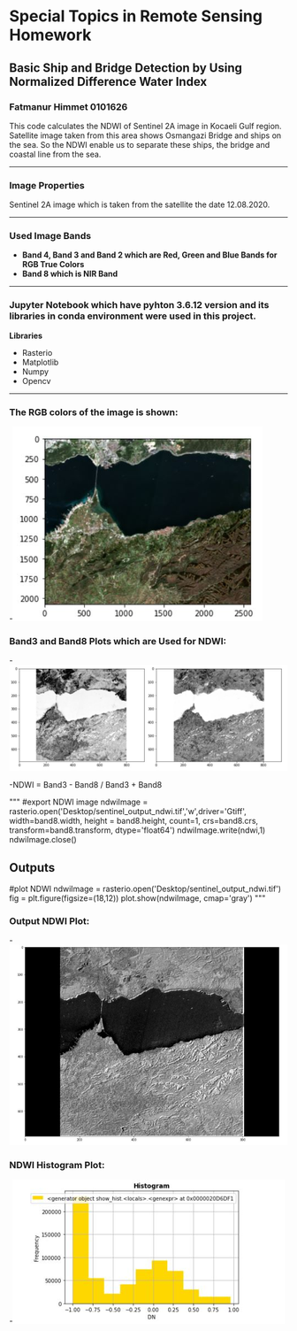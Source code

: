 # Special Topics in Remote Sensing Homework
## Basic Ship and Bridge Detection by Using Normalized Difference Water Index
### Fatmanur Himmet 0101626
This code calculates the NDWI of Sentinel 2A image in Kocaeli Gulf region. Satellite image taken from this area shows Osmangazi Bridge and ships on the sea. So the NDWI enable us to separate these ships, the bridge and coastal line from the sea. 

***
### Image Properties
Sentinel 2A image which is taken from the satellite the date 12.08.2020. 

***
### Used Image Bands
- __Band 4, Band 3 and Band 2 which are Red, Green and Blue Bands for RGB True Colors__
- __Band 8 which is NIR Band__

***
### Jupyter Notebook which have pyhton 3.6.12 version and its libraries in conda environment were used in this project.
 __Libraries__
- Rasterio
- Matplotlib
- Numpy
- Opencv

***
### __The RGB colors of the image is shown:__ 
-![RGB Image Plot](RGB_Image_Plot.JPG)
### __Band3 and Band8 Plots which are Used for NDWI:__
-![Band3_Band8_Plot](Band3_Band8_Plot.JPG)

-NDWI = Band3 - Band8 / Band3 + Band8

"""
#export NDWI image
ndwiImage = rasterio.open('Desktop/sentinel_output_ndwi.tif','w',driver='Gtiff',
                          width=band8.width, 
                          height = band8.height, 
                          count=1, crs=band8.crs, 
                          transform=band8.transform,
                         dtype='float64')
ndwiImage.write(ndwi,1)
ndwiImage.close()

## Outputs
#plot NDWI
ndwiImage = rasterio.open('Desktop/sentinel_output_ndwi.tif') 
fig = plt.figure(figsize=(18,12))
plot.show(ndwiImage, cmap='gray')
 """
 ### __Output NDWI Plot:__
 -![NDWI_Plot](NDWI_Plot.JPG)
 
 ### __NDWI Histogram Plot:__
 -![NDWI_Histogram](NDWI_Histogram.JPG)
 
